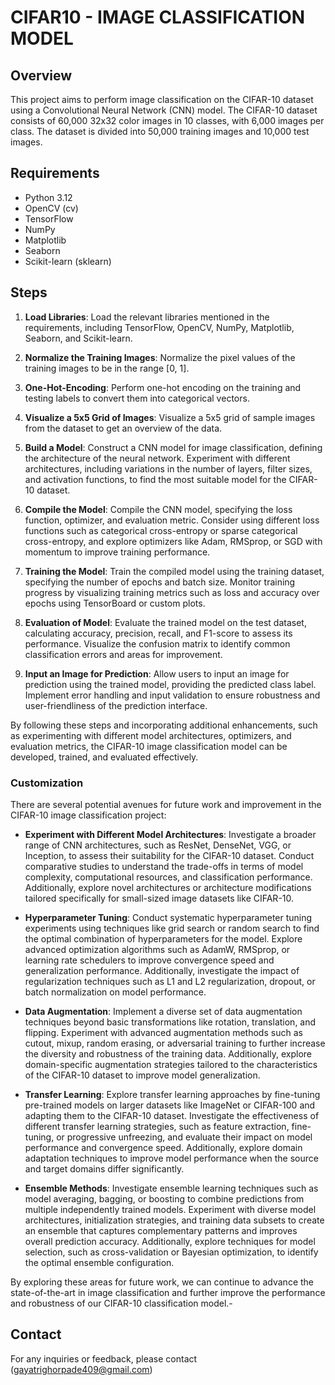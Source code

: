 # CIFAR10 - IMAGE CLASSIFICATION MODEL

## Overview

This project aims to perform image classification on the CIFAR-10 dataset using a Convolutional Neural Network (CNN) model. The CIFAR-10 dataset consists of 60,000 32x32 color images in 10 classes, with 6,000 images per class. The dataset is divided into 50,000 training images and 10,000 test images.

## Requirements

- Python 3.12
- OpenCV (cv)
- TensorFlow
- NumPy
- Matplotlib
- Seaborn
- Scikit-learn (sklearn)

## Steps

1. **Load Libraries**: Load the relevant libraries mentioned in the requirements, including TensorFlow, OpenCV, NumPy, Matplotlib, Seaborn, and Scikit-learn.

2. **Normalize the Training Images**: Normalize the pixel values of the training images to be in the range [0, 1].

3. **One-Hot-Encoding**: Perform one-hot encoding on the training and testing labels to convert them into categorical vectors.

4. **Visualize a 5x5 Grid of Images**: Visualize a 5x5 grid of sample images from the dataset to get an overview of the data.

5. **Build a Model**: Construct a CNN model for image classification, defining the architecture of the neural network. Experiment with different architectures, including variations in the number of layers, filter sizes, and activation functions, to find the most suitable model for the CIFAR-10 dataset.

6. **Compile the Model**: Compile the CNN model, specifying the loss function, optimizer, and evaluation metric. Consider using different loss functions such as categorical cross-entropy or sparse categorical cross-entropy, and explore optimizers like Adam, RMSprop, or SGD with momentum to improve training performance.

7. **Training the Model**: Train the compiled model using the training dataset, specifying the number of epochs and batch size. Monitor training progress by visualizing training metrics such as loss and accuracy over epochs using TensorBoard or custom plots.

8. **Evaluation of Model**: Evaluate the trained model on the test dataset, calculating accuracy, precision, recall, and F1-score to assess its performance. Visualize the confusion matrix to identify common classification errors and areas for improvement.

9. **Input an Image for Prediction**: Allow users to input an image for prediction using the trained model, providing the predicted class label. Implement error handling and input validation to ensure robustness and user-friendliness of the prediction interface.

By following these steps and incorporating additional enhancements, such as experimenting with different model architectures, optimizers, and evaluation metrics, the CIFAR-10 image classification model can be developed, trained, and evaluated effectively.

### Customization

There are several potential avenues for future work and improvement in the CIFAR-10 image classification project:

- **Experiment with Different Model Architectures**: Investigate a broader range of CNN architectures, such as ResNet, DenseNet, VGG, or Inception, to assess their suitability for the CIFAR-10 dataset. Conduct comparative studies to understand the trade-offs in terms of model complexity, computational resources, and classification performance. Additionally, explore novel architectures or architecture modifications tailored specifically for small-sized image datasets like CIFAR-10.

- **Hyperparameter Tuning**: Conduct systematic hyperparameter tuning experiments using techniques like grid search or random search to find the optimal combination of hyperparameters for the model. Explore advanced optimization algorithms such as AdamW, RMSprop, or learning rate schedulers to improve convergence speed and generalization performance. Additionally, investigate the impact of regularization techniques such as L1 and L2 regularization, dropout, or batch normalization on model performance.

- **Data Augmentation**: Implement a diverse set of data augmentation techniques beyond basic transformations like rotation, translation, and flipping. Experiment with advanced augmentation methods such as cutout, mixup, random erasing, or adversarial training to further increase the diversity and robustness of the training data. Additionally, explore domain-specific augmentation strategies tailored to the characteristics of the CIFAR-10 dataset to improve model generalization.

- **Transfer Learning**: Explore transfer learning approaches by fine-tuning pre-trained models on larger datasets like ImageNet or CIFAR-100 and adapting them to the CIFAR-10 dataset. Investigate the effectiveness of different transfer learning strategies, such as feature extraction, fine-tuning, or progressive unfreezing, and evaluate their impact on model performance and convergence speed. Additionally, explore domain adaptation techniques to improve model performance when the source and target domains differ significantly.

- **Ensemble Methods**: Investigate ensemble learning techniques such as model averaging, bagging, or boosting to combine predictions from multiple independently trained models. Experiment with diverse model architectures, initialization strategies, and training data subsets to create an ensemble that captures complementary patterns and improves overall prediction accuracy. Additionally, explore techniques for model selection, such as cross-validation or Bayesian optimization, to identify the optimal ensemble configuration.

By exploring these areas for future work, we can continue to advance the state-of-the-art in image classification and further improve the performance and robustness of our CIFAR-10 classification model.- 

  ## Contact

For any inquiries or feedback, please contact (gayatrighorpade409@gmail.com)


